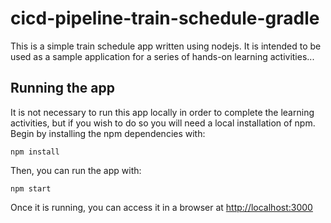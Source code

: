 # cicd-pipeline-train-schedule-gradle

This is a simple train schedule app written using nodejs. It is intended to be used as a sample application for a series of hands-on learning activities...

## Running the app

It is not necessary to run this app locally in order to complete the learning activities, but if you wish to do so you will need a local installation of npm. Begin by installing the npm dependencies with:

    npm install

Then, you can run the app with:

    npm start

Once it is running, you can access it in a browser at [http://localhost:3000](http://localhost:3000)
